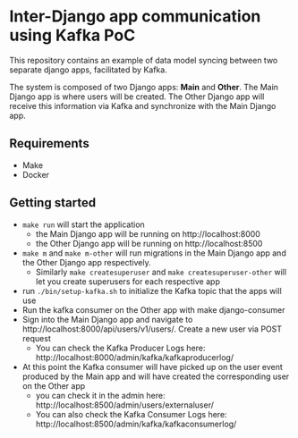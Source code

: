 # Inter-Django app communication using Kafka PoC

This repository contains an example of data model syncing between two separate django apps, facilitated by Kafka.

The system is composed of two Django apps: **Main** and **Other**. The Main Django app is where users will be created.
The Other Django app will receive this information via Kafka and synchronize with the Main Django app.

## Requirements
- Make
- Docker

## Getting started
- `make run` will start the application
    - the Main Django app will be running on http://localhost:8000
    - the Other Django app will be running on http://localhost:8500
- `make m` and `make m-other` will run migrations in the Main Django app and the Other Django app respectively.
    - Similarly `make createsuperuser` and `make createsuperuser-other` will let you create superusers for each respective app
- run `./bin/setup-kafka.sh` to initialize the Kafka topic that the apps will use
- Run the kafka consumer on the Other app with make django-consumer
- Sign into the Main Django app and navigate to http://localhost:8000/api/users/v1/users/. Create a new user via POST request
    - You can check the Kafka Producer Logs here: http://localhost:8000/admin/kafka/kafkaproducerlog/
- At this point the Kafka consumer will have picked up on the user event produced by the Main app and will have created the corresponding user on the Other app
    - you can check it in the admin here: http://localhost:8500/admin/users/externaluser/
    - You can also check the Kafka Consumer Logs here: http://localhost:8500/admin/kafka/kafkaconsumerlog/
